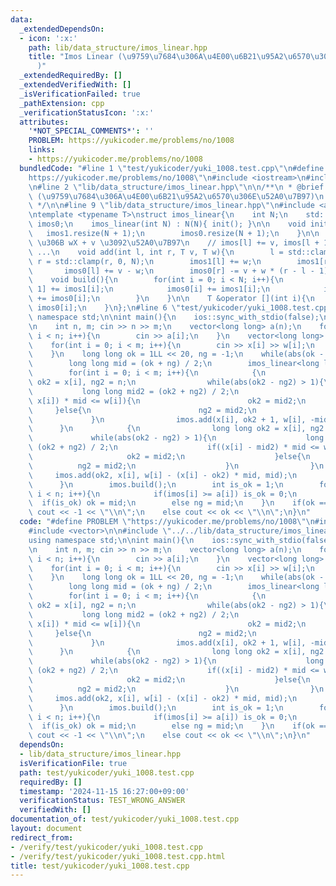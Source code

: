 ```yaml
---
data:
  _extendedDependsOn:
  - icon: ':x:'
    path: lib/data_structure/imos_linear.hpp
    title: "Imos Linear (\u9759\u7684\u306A\u4E00\u6B21\u95A2\u6570\u306E\u52A0\u7B97\
      )"
  _extendedRequiredBy: []
  _extendedVerifiedWith: []
  _isVerificationFailed: true
  _pathExtension: cpp
  _verificationStatusIcon: ':x:'
  attributes:
    '*NOT_SPECIAL_COMMENTS*': ''
    PROBLEM: https://yukicoder.me/problems/no/1008
    links:
    - https://yukicoder.me/problems/no/1008
  bundledCode: "#line 1 \"test/yukicoder/yuki_1008.test.cpp\"\n#define PROBLEM \"\
    https://yukicoder.me/problems/no/1008\"\n#include <iostream>\n#include <vector>\n\
    \n#line 2 \"lib/data_structure/imos_linear.hpp\"\n\n/**\n * @brief Imos Linear\
    \ (\u9759\u7684\u306A\u4E00\u6B21\u95A2\u6570\u306E\u52A0\u7B97)\n * @docs docs/data_structure/imos_linear.md\n\
    \ */\n\n#line 9 \"lib/data_structure/imos_linear.hpp\"\n#include <algorithm>\n\
    \ntemplate <typename T>\nstruct imos_linear{\n    int N;\n    std::vector<T> imos1,\
    \ imos0;\n    imos_linear(int N) : N(N){ init(); }\n\n    void init(){\n     \
    \   imos1.resize(N + 1);\n        imos0.resize(N + 1);\n    }\n\n    // [l, r)\
    \ \u306B wX + v \u3092\u52A0\u7B97\n    // imos[l] += v, imos[l + 1] += v + w,\
    \ ...\n    void add(int l, int r, T v, T w){\n        l = std::clamp(l, 0, N),\
    \ r = std::clamp(r, 0, N);\n        imos1[l] += w;\n        imos1[r] -= w;\n \
    \       imos0[l] += v - w;\n        imos0[r] -= v + w * (r - l - 1);\n    }\n\n\
    \    void build(){\n        for(int i = 0; i < N; i++){\n            imos1[i +\
    \ 1] += imos1[i];\n            imos0[i] += imos1[i];\n            imos0[i + 1]\
    \ += imos0[i];\n        }\n    }\n\n    T &operator [](int i){\n        return\
    \ imos0[i];\n    }\n};\n#line 6 \"test/yukicoder/yuki_1008.test.cpp\"\n\nusing\
    \ namespace std;\n\nint main(){\n    ios::sync_with_stdio(false);\n    cin.tie(nullptr);\n\
    \n    int n, m; cin >> n >> m;\n    vector<long long> a(n);\n    for(int i = 0;\
    \ i < n; i++){\n        cin >> a[i];\n    }\n    vector<long long> x(m), w(m);\n\
    \    for(int i = 0; i < m; i++){\n        cin >> x[i] >> w[i];\n        x[i]--;\n\
    \    }\n    long long ok = 1LL << 20, ng = -1;\n    while(abs(ok - ng) > 1){\n\
    \        long long mid = (ok + ng) / 2;\n        imos_linear<long long> imos(n);\n\
    \        for(int i = 0; i < m; i++){\n            {\n                long long\
    \ ok2 = x[i], ng2 = n;\n                while(abs(ok2 - ng2) > 1){\n         \
    \           long long mid2 = (ok2 + ng2) / 2;\n                    if((mid2 -\
    \ x[i]) * mid <= w[i]){\n                        ok2 = mid2;\n               \
    \     }else{\n                        ng2 = mid2;\n                    }\n   \
    \             }\n                imos.add(x[i], ok2 + 1, w[i], -mid);\n      \
    \      }\n            {\n                long long ok2 = x[i], ng2 = -1;\n   \
    \             while(abs(ok2 - ng2) > 1){\n                    long long mid2 =\
    \ (ok2 + ng2) / 2;\n                    if((x[i] - mid2) * mid <= w[i]){\n   \
    \                     ok2 = mid2;\n                    }else{\n              \
    \          ng2 = mid2;\n                    }\n                }\n           \
    \     imos.add(ok2, x[i], w[i] - (x[i] - ok2) * mid, mid);\n            }\n  \
    \      }\n        imos.build();\n        int is_ok = 1;\n        for(int i = 0;\
    \ i < n; i++){\n            if(imos[i] >= a[i]) is_ok = 0;\n        }\n      \
    \  if(is_ok) ok = mid;\n        else ng = mid;\n    }\n    if(ok == 1LL << 20)\
    \ cout << -1 << \"\\n\";\n    else cout << ok << \"\\n\";\n}\n"
  code: "#define PROBLEM \"https://yukicoder.me/problems/no/1008\"\n#include <iostream>\n\
    #include <vector>\n\n#include \"../../lib/data_structure/imos_linear.hpp\"\n\n\
    using namespace std;\n\nint main(){\n    ios::sync_with_stdio(false);\n    cin.tie(nullptr);\n\
    \n    int n, m; cin >> n >> m;\n    vector<long long> a(n);\n    for(int i = 0;\
    \ i < n; i++){\n        cin >> a[i];\n    }\n    vector<long long> x(m), w(m);\n\
    \    for(int i = 0; i < m; i++){\n        cin >> x[i] >> w[i];\n        x[i]--;\n\
    \    }\n    long long ok = 1LL << 20, ng = -1;\n    while(abs(ok - ng) > 1){\n\
    \        long long mid = (ok + ng) / 2;\n        imos_linear<long long> imos(n);\n\
    \        for(int i = 0; i < m; i++){\n            {\n                long long\
    \ ok2 = x[i], ng2 = n;\n                while(abs(ok2 - ng2) > 1){\n         \
    \           long long mid2 = (ok2 + ng2) / 2;\n                    if((mid2 -\
    \ x[i]) * mid <= w[i]){\n                        ok2 = mid2;\n               \
    \     }else{\n                        ng2 = mid2;\n                    }\n   \
    \             }\n                imos.add(x[i], ok2 + 1, w[i], -mid);\n      \
    \      }\n            {\n                long long ok2 = x[i], ng2 = -1;\n   \
    \             while(abs(ok2 - ng2) > 1){\n                    long long mid2 =\
    \ (ok2 + ng2) / 2;\n                    if((x[i] - mid2) * mid <= w[i]){\n   \
    \                     ok2 = mid2;\n                    }else{\n              \
    \          ng2 = mid2;\n                    }\n                }\n           \
    \     imos.add(ok2, x[i], w[i] - (x[i] - ok2) * mid, mid);\n            }\n  \
    \      }\n        imos.build();\n        int is_ok = 1;\n        for(int i = 0;\
    \ i < n; i++){\n            if(imos[i] >= a[i]) is_ok = 0;\n        }\n      \
    \  if(is_ok) ok = mid;\n        else ng = mid;\n    }\n    if(ok == 1LL << 20)\
    \ cout << -1 << \"\\n\";\n    else cout << ok << \"\\n\";\n}\n"
  dependsOn:
  - lib/data_structure/imos_linear.hpp
  isVerificationFile: true
  path: test/yukicoder/yuki_1008.test.cpp
  requiredBy: []
  timestamp: '2024-11-15 16:27:00+09:00'
  verificationStatus: TEST_WRONG_ANSWER
  verifiedWith: []
documentation_of: test/yukicoder/yuki_1008.test.cpp
layout: document
redirect_from:
- /verify/test/yukicoder/yuki_1008.test.cpp
- /verify/test/yukicoder/yuki_1008.test.cpp.html
title: test/yukicoder/yuki_1008.test.cpp
---
```


